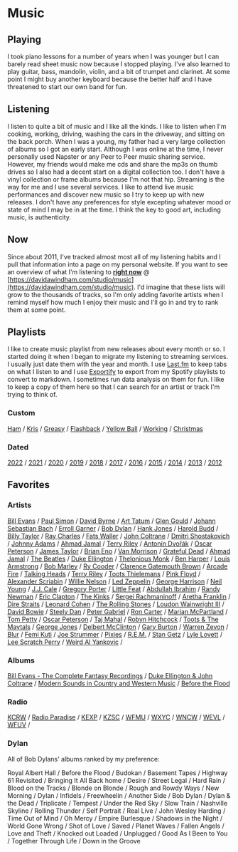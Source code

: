 # Music

## Playing

I took piano lessons for a number of years when I was younger but I can barely read sheet music now because I stopped playing. I've also learned to play guitar, bass, mandolin, violin, and a bit of trumpet and clarinet. At some point I might buy another keyboard because the better half and I have threatened to start our own band for fun. 

## Listening

I listen to quite a bit of music and I like all the kinds. I like to listen when I'm cooking, working, driving, washing the cars in the driveway, and sitting on the back porch. When I was a young, my father had a very large collection of albums so I got an early start. Although I was online at the time, I never personally used Napster or any Peer to Peer music sharing service. However, my friends would make me cds and share the mp3s on thumb drives so I also had a decent start on a digital collection too. I don't have a vinyl collection or frame albums because I'm not that hip. Streaming is the way for me and I use several services. I like to attend live music performances and discover new music so I try to keep up with new releases. I don't have any preferences for style excepting whatever mood or state of mind I may be in at the time. I think the key to good art, including music, is authenticity.



## Now

Since about 2011, I've tracked almost most all of my listening habits and I pull that information into a page on my personal website. If you want to see an overview of what I'm listening to [**right now**](https://davidawindham.com/studio/music) @ [https://davidawindham.com/studio/music](https://davidawindham.com/studio/music). I'd imagine that these lists will grow to the thousands of tracks, so I'm only adding favorite artists when I remind myself how much I enjoy their music and I'll go in and try to rank them at some point.  

## Playlists

I like to create music playlist from new releases about every month or so. I started doing it when I began to migrate my listening to streaming services. I usually just date them with the year and month.  I use [Last.fm](https://en.wikipedia.org/wiki/Last.fm) to keep tabs on what I listen to and I use [Exportify](https://github.com/watsonbox/exportify) to export from my Spotify playlists to convert to markdown. I sometimes run data analysis on them for fun.  I like to keep a copy of them here so that I can search for an artist or track I'm trying to think of.

### Custom
[Ham](playlist#ham)
/ [Kris](playlist#kris)
/ [Greasy](playlist#greasy)
/ [Flashback](playlist#flashback)
/ [Yellow Ball](playlist#yellow-ball)
/ [Working](playlist#working)
/ [Christmas](playlist#christmas)

### Dated
[2022](playlist_2020)
/ [2021](playlist_2020#2021)
/ [2020](playlist_2020#2206)
/ [2019](playlist_2015#2019)
/ [2018](playlist_2015#2018)
/ [2017](playlist_2015#2017)
/ [2016](playlist_2015#2016)
/ [2015](playlist_2010#2015)
/ [2014](playlist_2010#2014)
/ [2013](playlist_2010#2013)
/ [2012](playlist_2010#2012)


## Favorites

### Artists

[Bill Evans](https://en.wikipedia.org/wiki/Bill_Evans) / 
[Paul Simon](https://en.wikipedia.org/wiki/Paul_Simon) / 
[David Byrne](https://en.wikipedia.org/wiki/David_Byrne) / 
[Art Tatum](https://en.wikipedia.org/wiki/Art_Tatum) / 
[Glen Gould](https://en.wikipedia.org/wiki/Glen_Gould) / 
[Johann Sebastian Bach](https://en.wikipedia.org/wiki/Johann_Sebastian_Bach) / 
[Erroll Garner](https://en.wikipedia.org/wiki/Erroll_Garner) / 
[Bob Dylan](https://en.wikipedia.org/wiki/Bob_Dylan) / 
[Hank Jones](https://en.wikipedia.org/wiki/Hank_Jones) / 
[Harold Budd](https://en.wikipedia.org/wiki/Harold_Budd) / 
[Billy Taylor](https://en.wikipedia.org/wiki/Billy_Taylor) / 
[Ray Charles](https://en.wikipedia.org/wiki/Ray_Charles) / 
[Fats Waller](https://en.wikipedia.org/wiki/Fats_Waller) / 
[John Coltrane](https://en.wikipedia.org/wiki/John_Coltrane) / 
[Dmitri Shostakovich](https://en.wikipedia.org/wiki/Anton%C3%ADn_Dvo%C5%99%C3%A1k) / 
[Johnny Adams](https://en.wikipedia.org/wiki/Johnny_Adams) / 
[Ahmad Jamal](https://en.wikipedia.org/wiki/Ahmad_Jamal) / 
[Terry Riley](https://en.wikipedia.org/wiki/Terry_Riley) / 
[Antonín Dvořák](https://en.wikipedia.org/wiki/Anton%C3%ADn_Dvo%C5%99%C3%A1k) / 
[Oscar Peterson](https://en.wikipedia.org/wiki/Oscar_Peterson) / 
[James Taylor](https://en.wikipedia.org/wiki/James_Taylor) / 
[Brian Eno](https://en.wikipedia.org/wiki/Brian_Eno) / 
[Van Morrison](https://en.wikipedia.org/wiki/Van_Morrison) / 
[Grateful Dead](https://en.wikipedia.org/wiki/Grateful_Dead) / 
[Ahmad Jamal](https://en.wikipedia.org/wiki/Ahmad_Jamal) / 
[The Beatles](https://en.wikipedia.org/wiki/The_Beatles) / 
[Duke Ellington](https://en.wikipedia.org/wiki/Duke_Ellington) / 
[Thelonious Monk](https://en.wikipedia.org/wiki/Thelonious_Monk) / 
[Ben Harper](https://en.wikipedia.org/wiki/Ben_Harper) / 
[Louis Armstrong](https://en.wikipedia.org/wiki/Louis_Armstrong) / 
[Bob Marley](https://en.wikipedia.org/wiki/Bob_Marley) / 
[Ry Cooder](https://en.wikipedia.org/wiki/Ry_Cooder) / 
[Clarence Gatemouth Brown](https://en.wikipedia.org/wiki/Clarence_%22Gatemouth%22_Brown) / 
[Arcade Fire](https://en.wikipedia.org/wiki/Arcade_Fire) / 
[Talking Heads](https://en.wikipedia.org/wiki/Talking_Heads) / 
[Terry Riley](https://en.wikipedia.org/wiki/Terry_Riley) / 
[Toots Thielemans](https://en.wikipedia.org/wiki/Toots_Thielemans) / 
[Pink Floyd](https://en.wikipedia.org/wiki/Pink_Floyd) / 
[Alexander Scriabin](https://en.wikipedia.org/wiki/Alexander_Scriabin) / 
[Willie Nelson](https://en.wikipedia.org/wiki/Willie_Nelson) / 
[Led Zeppelin](https://en.wikipedia.org/wiki/Led_Zeppelin) / 
[George Harrison](https://en.wikipedia.org/wiki/George_Harrison) / 
[Neil Young](https://en.wikipedia.org/wiki/Neil_Young) / 
[J.J. Cale](https://en.wikipedia.org/wiki/J._J._Cale) / 
[Gregory Porter](https://en.wikipedia.org/wiki/Gregory_Porter) / 
[Little Feat](https://en.wikipedia.org/wiki/Little_Feat) / 
[Abdullah Ibrahim](https://en.wikipedia.org/wiki/Abdullah_Ibrahim) / 
[Randy Newman](https://en.wikipedia.org/wiki/Randy_Newman) / 
[Eric Clapton](https://en.wikipedia.org/wiki/Eric_Clapton) / 
[The Kinks](https://en.wikipedia.org/wiki/The_Kinks) / 
[Sergei Rachmaninoff](https://en.wikipedia.org/wiki/Sergei_Rachmaninoff) / 
[Aretha Franklin](https://en.wikipedia.org/wiki/Aretha_Franklin) / 
[Dire Straits](https://en.wikipedia.org/wiki/Dire_Straits) / 
[Leonard Cohen](https://en.wikipedia.org/wiki/Leonard_Cohen) / 
[The Rolling Stones](https://en.wikipedia.org/wiki/The_Rolling_Stones) / 
[Loudon Wainwright III](https://en.wikipedia.org/wiki/Loudon_Wainwright_III) / 
[David Bowie](https://en.wikipedia.org/wiki/David_Bowie) / 
[Steely Dan](https://en.wikipedia.org/wiki/Steely_Dan) / 
[Peter Gabriel](https://en.wikipedia.org/wiki/Peter_Gabriel) / 
[Ron Carter](https://en.wikipedia.org/wiki/Ron_Carter) / 
[Marian McPartland](https://en.wikipedia.org/wiki/Marian_McPartland) / 
[Tom Petty](https://en.wikipedia.org/wiki/Tom_Petty) / 
[Oscar Peterson](https://en.wikipedia.org/wiki/Oscar_Peterson) / 
[Taj Mahal](https://en.wikipedia.org/wiki/Taj_Mahal) / 
[Robyn Hitchcock](https://en.wikipedia.org/wiki/Robyn_Hitchcock) / 
[Toots & The Maytals](https://en.wikipedia.org/wiki/Toots_and_the_Maytals) / 
[George Jones](https://en.wikipedia.org/wiki/George_Jones) / 
[Delbert McClinton](https://en.wikipedia.org/wiki/Delbert_McClinton) / 
[Gary Burton](https://en.wikipedia.org/wiki/Gary_Burton) / 
[Warren Zevon](https://en.wikipedia.org/wiki/Warren_Zevon) / 
[Blur](https://en.wikipedia.org/wiki/Blur_(band)) / 
[Femi Kuti](https://en.wikipedia.org/wiki/Femi_Kuti) / 
[Joe Strummer](https://en.wikipedia.org/wiki/Joe_Strummer) / 
[Pixies](https://en.wikipedia.org/wiki/Pixie) / 
[R.E.M.](https://en.wikipedia.org/wiki/R.E.M.) / 
[Stan Getz](https://en.wikipedia.org/wiki/Stan_Getz) / 
[Lyle Lovett](https://en.wikipedia.org/wiki/Lyle_Lovett) / 
[Lee Scratch Perry](https://en.wikipedia.org/wiki/Lee_%22Scratch%22_Perry) / 
[Weird Al Yankovic](https://en.wikipedia.org/wiki/%22Weird_Al%22_Yankovic) / 

### Albums

[Bill Evans - The Complete Fantasy Recordings](https://en.wikipedia.org/wiki/Bill_Evans_discography) /
[Duke Ellington & John Coltrane](https://en.wikipedia.org/wiki/Duke_Ellington_%26_John_Coltrane) /
[Modern Sounds in Country and Western Music](https://en.wikipedia.org/wiki/Modern_Sounds_in_Country_and_Western_Music) /
[Before the Flood](https://en.wikipedia.org/wiki/Before_the_Flood_(album))

### Radio

[KCRW](https://en.wikipedia.org/wiki/KCRW) /
[Radio Paradise](https://en.wikipedia.org/wiki/Radio_Paradise) /
[KEXP](https://en.wikipedia.org/wiki/KEXP-FM) /
[KZSC](https://en.wikipedia.org/wiki/KZSC) /
[WFMU](https://en.wikipedia.org/wiki/WFMU) /
[WXYC](https://en.wikipedia.org/wiki/WXYC) /
[WNCW](https://en.wikipedia.org/wiki/WNCW) /
[WEVL](https://en.wikipedia.org/wiki/WEVL) /
[WFUV](https://en.wikipedia.org/wiki/WFUV) /



### Dylan

All of Bob Dylans' albums ranked by my preference:

Royal Albert Hall / 
Before the Flood / 
Budokan / 
Basement Tapes / 
Highway 61 Revisited / 
Bringing It All Back home / 
Desire / 
Street Legal / 
Hard Rain / 
Blood on the Tracks / 
Blonde on Blonde / 
Rough and Rowdy Ways / 
New Morning / 
Dylan / 
Infidels / 
Freewheelin / 
Another Side / 
Bob Dylan / 
Dylan & the Dead / 
Triplicate / 
Tempest / 
Under the Red Sky / 
Slow Train / 
Nashville Skyline / 
Rolling Thunder / 
Self Portrait / 
Real Live / 
John Wesley Harding / 
Time Out of Mind / 
Oh Mercy / 
Empire Burlesque / 
Shadows in the Night / 
World Gone Wrong / 
Shot of Love / 
Saved / 
Planet Waves / 
Fallen Angels / 
Love and Theft / 
Knocked out Loaded / 
Unplugged / 
Good As I Been to You / 
Together Through Life / 
Down in the Groove

